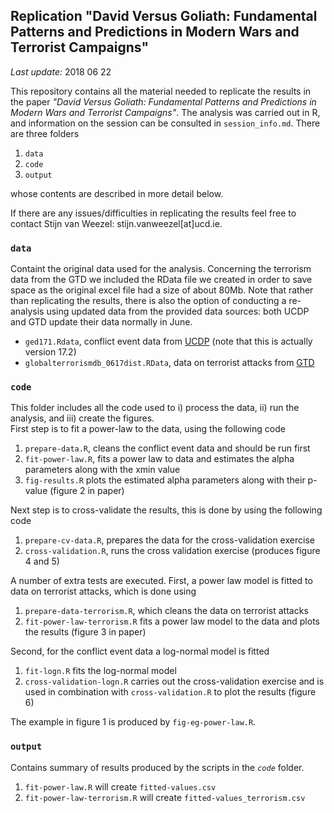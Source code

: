 ## Replication "David Versus Goliath: Fundamental Patterns and Predictions in Modern Wars and Terrorist Campaigns" <br>

*Last update:* 2018 06 22 <br>


This repository contains all the material needed to replicate the results in the paper *"David Versus Goliath: Fundamental Patterns and Predictions in Modern Wars and Terrorist Campaigns"*. 
The analysis was carried out in R, and information on the session can be consulted in `session_info.md`. 
There are three folders

1. `data`
2. `code`
3. `output` 

whose contents are described in more detail below. <br>


If there are any issues/difficulties in replicating the results feel free to contact Stijn van Weezel: stijn.vanweezel[at]ucd.ie.

### **`data`** 

Containt the original data used for the analysis. 
Concerning the terrorism data from the GTD we included the RData file we created in order to save space as the original excel file had a size of about 80Mb.
Note that rather than replicating the results, there is also the option of conducting a re-analysis using updated data from the provided data sources: both UCDP and GTD update their data normally in June. 

* `ged171.Rdata`, conflict event data from [UCDP](ucdp.uu.se/downloads/) (note that this is actually version 17.2)
* `globalterrorismdb_0617dist.RData`, data on terrorist attacks from [GTD](www.start.umd.edu/gtd/)

### **`code`**

This folder includes all the code used to i) process the data, ii) run the analysis, and iii) create the figures. <br>
First step is to fit a power-law to the data, using the following code

1. `prepare-data.R`, cleans the conflict event data and should be run first
2. `fit-power-law.R`, fits a power law to data and estimates the alpha parameters along with the xmin value
3. `fig-results.R` plots the estimated alpha parameters along with their p-value (figure 2 in paper)

Next step is to cross-validate the results, this is done by using the following code

1. `prepare-cv-data.R`, prepares the data for the cross-validation exercise
2. `cross-validation.R`, runs the cross validation exercise (produces figure 4 and 5)

A number of extra tests are executed. 
First, a power law model is fitted to data on terrorist attacks, which is done using

1. `prepare-data-terrorism.R`, which cleans the data on terrorist attacks
2. `fit-power-law-terrorism.R` fits a power law model to the data and plots the results (figure 3 in paper)

Second, for the conflict event data a log-normal model is fitted
1. `fit-logn.R` fits the log-normal model
2. `cross-validation-logn.R` carries out the cross-validation exercise and is used in combination with `cross-validation.R` to plot the results (figure 6)  

The example in figure 1 is produced by `fig-eg-power-law.R`. 

### **`output`**

Contains summary of results produced by the scripts in the *`code`* folder. 

1. `fit-power-law.R` will create `fitted-values.csv`
2. `fit-power-law-terrorism.R` will create `fitted-values_terrorism.csv`


